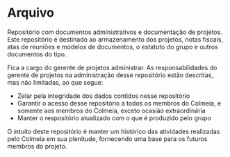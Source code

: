 # Arquivo

Repositório com documentos administrativos e documentação de projetos.
Este repositório é destinado ao armazenamento dos projetos, notas fiscais, atas de reuniões e modelos de documentos, o estatuto do grupo e outros documentos do tipo.

Fica a cargo do gerente de projetos administrar. As responsabilidades do gerente de projetos na administração desse repositório estão descritas, mas não limitadas, ao que segue:
  - Zelar pela integridade dos dados contidos nesse repositório
  - Garantir o acesso desse repositório a todos os membros do Colmeia, e somente aos membros do Colmeia, exceto ocasião extraordinária 
  - Manter o respositório atualizado com o que é produzido pelo grupo
  
O intuito deste repositório é manter um histórico das atividades realizadas pelo Colmeia em sua plenitude, fornecendo uma base para os futuros membros do projeto.